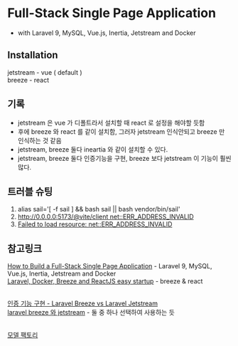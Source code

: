 # Full-Stack Single Page Application 
* with Laravel 9, MySQL, Vue.js, Inertia, Jetstream and Docker<br />

## Installation

jetstream - vue ( default )<br />
breeze - react<br />

## 기록

- jetstream 은 vue 가 디폴트라서 설치할 때 react 로 설정을 해야할 듯함<br />
- 후에 breeze 와 react 를 같이 설치함, 그러자 jetstream 인식안되고 breeze 만 인식하는 것 같음<br />
- jetstream, breeze 둘다 ineartia 와 같이 설치할 수 있다.<br />
- jetstream, breeze 둘다 인증기능을 구현, breeze 보다 jetstream 이 기능이 훨씬 많다.<br />

## 트러블 슈팅

1. alias sail='[ -f sail ] && bash sail || bash vendor/bin/sail'<br />
2. [http://0.0.0.0:5173/@vite/client net::ERR_ADDRESS_INVALID](https://joeyantonisse.medium.com/laravel-9-sail-vite-err-address-invalid-3bb50f2887bd)<br />
3. [Failed to load resource: net::ERR_ADDRESS_INVALID](https://stackoverflow.com/questions/76360158/failed-to-load-resource-neterr-address-invalid-when-including-js-file-in-lara)<br />

## 참고링크

[How to Build a Full-Stack Single Page Application](https://www.freecodecamp.org/news/how-to-build-a-full-stack-single-page-application-with-laravel-mysql-vue-and-docker/) - Laravel 9, MySQL, Vue.js, Inertia, Jetstream and Docker<br />
[Laravel, Docker, Breeze and ReactJS easy startup](https://grafxflow.co.uk/blog/mvc/laravel-docker-breeze-reactjs-easy-startup) - breeze & react<br /><br />

[인증 기능 구현 - Laravel Breeze vs Laravel Jetstream](https://www.twilio.com/blog/laravel-breeze-vs-laravel-jetstream)<br />
[laravel breeze 와 jetstream](https://e2xist.tistory.com/771) - 둘 중 하나 선택하여 사용하는 듯<br /><br />

[모델 팩토리](https://laravel.kr/docs/8.x/database-testing#%EB%AA%A8%EB%8D%B8%20%ED%8C%A9%ED%86%A0%EB%A6%AC%20%EC%A0%95%EC%9D%98)<br />
